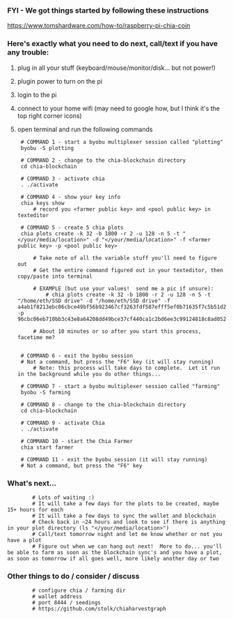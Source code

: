 ### FYI - We got things started by following these instructions
https://www.tomshardware.com/how-to/raspberry-pi-chia-coin

### Here's exactly what you need to do next, call/text if you have any trouble:

1. plug in all your stuff (keyboard/mouse/monitor/disk... but not power!)

1. plugin power to turn on the pi

1. login to the pi

1. connect to your home wifi (may need to google how, but I think it's the top right corner icons)
 
1. open terminal and run the following commands 
	
		# COMMAND 1 - start a byobu multiplexer session called "plotting"
		byobu -S plotting

		# COMMAND 2 - change to the chia-blockchain directory
		cd chia-blockchain
	
		# COMMAND 3 - activate chia 
		. ./activate

		# COMMAND 4 - show your key info
		chia keys show 
			# record you <farmer public key> and <pool public key> in texteditor
		
		# COMMAND 5 - create 5 chia plots 
		chia plots create -k 32 -b 1800 -r 2 -u 128 -n 5 -t "</your/media/location>" -d "</your/media/location>" -f <farmer public key> -p <pool public key>

			# Take note of all the variable stuff you'll need to figure out
			# Get the entire command figured out in your texteditor, then copy/paste into terminal
			
			# EXAMPLE (but use your values!  send me a pic if unsure): 
				# chia plots create -k 32 -b 1800 -r 2 -u 128 -n 5 -t "/home/eth/SSD drive" -d "/home/eth/SSD drive" -f a4ab1f8213ebc06cbce49bf56b923467cf3263fdf587efff5ef0b71635f7c5b51d239046586354db24dfab188071d978 -p 96cbc06eb710bb3c43e8a64208dd49bce37cf440ca1c2bd6ee3c99124818c8ad0520d0b3f401151148a3a0e3c97f9f03
				
			# About 10 minutes or so after you start this process, facetime me?


		# COMMAND 6 - exit the byobu session 
		# Not a command, but press the "F6" key (it will stay running)
			# Note: this process will take days to complete.  Let it run in the background while you do other things...
		
		# COMMAND 7 - start a byobu multiplexer session called "farming"
		byobu -S farming
		
		# COMMAND 8 - change to the chia-blockchain directory
		cd chia-blockchain
	
		# COMMAND 9 - activate Chia 
		. ./activate
		
		# COMMAND 10 - start the Chia Farmer
		chia start farmer 
		
		# COMMAND 11 - exit the byobu session (it will stay running)
		# Not a command, but press the "F6" key
		
### What's next...  
			# Lots of waiting :)
			# It will take a few days for the plots to be created, maybe 15+ hours for each
			# It will take a few days to sync the wallet and blockchain
			# Check back in ~24 hours and look to see if there is anything in your plot directory (ls "</your/media/location>")
			# Call/text tomorrow night and let me know whether or not you have a plot
			# Figure out when we can hang out next!  More to do... you'll be able to farm as soon as the blockchain sync's and you have a plot, as soon as tomorrow if all goes well, more likely another day or two
			
### Other things to do / consider / discuss 
			# configure chia / farming dir 
			# wallet address
			# port 8444 / seedings 
			# https://github.com/stolk/chiaharvestgraph
